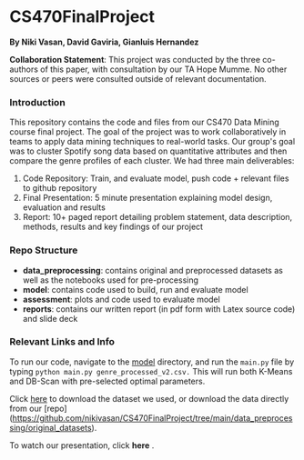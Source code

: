 # CS470FinalProject
**By Niki Vasan, David Gaviria, Gianluis Hernandez**

**Collaboration Statement**: This project was conducted by the three co-authors of this paper, with consultation by our TA Hope Mumme. No other sources or peers were consulted outside of relevant documentation.

### Introduction
This repository contains the code and files from our CS470 Data Mining course final project. The goal of the project was to work collaboratively in teams to apply data mining techniques to real-world tasks. Our group's goal was to cluster Spotify song data based on quantitative attributes and then compare the genre profiles of each cluster. We had three main deliverables:
1. Code Repository: Train, and evaluate model, push code + relevant files to github repository 
2. Final Presentation: 5 minute presentation explaining model design, evaluation and results
3. Report: 10+ paged report detailing problem statement, data description, methods, results and key findings of our project

### Repo Structure
* **data_preprocessing**: contains original and preprocessed datasets as well as the notebooks used for pre-processing
* **model**: contains code used to build, run and evaluate model
* **assessment**: plots and code used to evaluate model
* **reports**: contains our written report (in pdf form with Latex source code) and slide deck

### Relevant Links and Info
To run our code, navigate to the [model](https://github.com/nikivasan/CS470FinalProject/tree/main/model) directory, and run the `main.py` file by typing `python main.py genre_processed_v2.csv.` This will run both K-Means and DB-Scan with pre-selected optimal parameters. 

Click [here](https://www.kaggle.com/datasets/mrmorj/dataset-of-songs-in-spotify?resource=download) to download the dataset we used, or download the data directly from our [repo] (https://github.com/nikivasan/CS470FinalProject/tree/main/data_preprocessing/original_datasets). 

To watch our presentation, click **here** <INSERT LINK>. 
